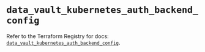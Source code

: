 # `data_vault_kubernetes_auth_backend_config`

Refer to the Terraform Registry for docs: [`data_vault_kubernetes_auth_backend_config`](https://registry.terraform.io/providers/hashicorp/vault/4.3.0/docs/data-sources/kubernetes_auth_backend_config).
